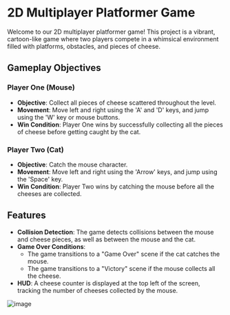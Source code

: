 # 2D Multiplayer Platformer Game

Welcome to our 2D multiplayer platformer game! This project is a vibrant, cartoon-like game where two players compete in a whimsical environment filled with platforms, obstacles, and pieces of cheese.

## Gameplay Objectives

### Player One (Mouse)
- **Objective**: Collect all pieces of cheese scattered throughout the level.
- **Movement**: Move left and right using the 'A' and 'D' keys, and jump using the 'W' key or mouse buttons.
- **Win Condition**: Player One wins by successfully collecting all the pieces of cheese before getting caught by the cat.

### Player Two (Cat)
- **Objective**: Catch the mouse character.
- **Movement**: Move left and right using the 'Arrow' keys, and jump using the 'Space' key.
- **Win Condition**: Player Two wins by catching the mouse before all the cheeses are collected.

## Features
- **Collision Detection**: The game detects collisions between the mouse and cheese pieces, as well as between the mouse and the cat.
- **Game Over Conditions**:
  - The game transitions to a "Game Over" scene if the cat catches the mouse.
  - The game transitions to a "Victory" scene if the mouse collects all the cheese.
- **HUD**: A cheese counter is displayed at the top left of the screen, tracking the number of cheeses collected by the mouse.

![image](https://github.com/TufanIonut/Cat-Mouse-GoDot-Game/assets/117408976/d847eb1a-d2c0-4ec9-89cd-52a8655bfee6)
